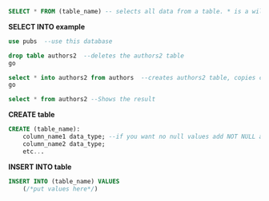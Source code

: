 ```SQL
SELECT * FROM (table_name) -- selects all data from a table. * is a wildcard
```

**SELECT INTO example**

```sql
use pubs  --use this database

drop table authors2  --deletes the authors2 table
go

select * into authors2 from authors  --creates authors2 table, copies contents of author
go

select * from authors2 --Shows the result
```

**CREATE table**

```SQL
CREATE (table_name):
	column_name1 data_type; --if you want no null values add NOT NULL after data type
	column_name2 data_type;
	etc...
```

**INSERT INTO table**

```SQL
INSERT INTO (table_name) VALUES
	(/*put values here*/)
```

